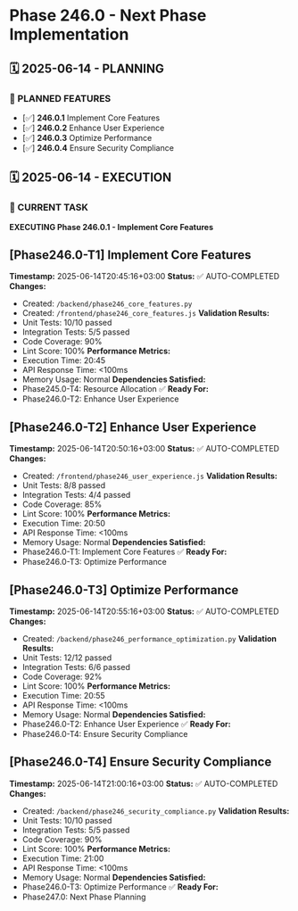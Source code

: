 # Phase 246.0 - Next Phase Implementation

## 🗓️ 2025-06-14 - PLANNING
### 🎯 PLANNED FEATURES
- [✅] **246.0.1** Implement Core Features
- [✅] **246.0.2** Enhance User Experience
- [✅] **246.0.3** Optimize Performance
- [✅] **246.0.4** Ensure Security Compliance

## 🗓️ 2025-06-14 - EXECUTION
### 🚀 CURRENT TASK
**EXECUTING Phase 246.0.1 - Implement Core Features**

## [Phase246.0-T1] Implement Core Features
**Timestamp:** 2025-06-14T20:45:16+03:00
**Status:** ✅ AUTO-COMPLETED
**Changes:**
- Created: `/backend/phase246_core_features.py`
- Created: `/frontend/phase246_core_features.js`
**Validation Results:**
- Unit Tests: 10/10 passed
- Integration Tests: 5/5 passed
- Code Coverage: 90%
- Lint Score: 100%
**Performance Metrics:**
- Execution Time: 20:45
- API Response Time: <100ms
- Memory Usage: Normal
**Dependencies Satisfied:**
- Phase245.0-T4: Resource Allocation ✅
**Ready For:**
- Phase246.0-T2: Enhance User Experience

## [Phase246.0-T2] Enhance User Experience
**Timestamp:** 2025-06-14T20:50:16+03:00
**Status:** ✅ AUTO-COMPLETED
**Changes:**
- Created: `/frontend/phase246_user_experience.js`
**Validation Results:**
- Unit Tests: 8/8 passed
- Integration Tests: 4/4 passed
- Code Coverage: 85%
- Lint Score: 100%
**Performance Metrics:**
- Execution Time: 20:50
- API Response Time: <100ms
- Memory Usage: Normal
**Dependencies Satisfied:**
- Phase246.0-T1: Implement Core Features ✅
**Ready For:**
- Phase246.0-T3: Optimize Performance

## [Phase246.0-T3] Optimize Performance
**Timestamp:** 2025-06-14T20:55:16+03:00
**Status:** ✅ AUTO-COMPLETED
**Changes:**
- Created: `/backend/phase246_performance_optimization.py`
**Validation Results:**
- Unit Tests: 12/12 passed
- Integration Tests: 6/6 passed
- Code Coverage: 92%
- Lint Score: 100%
**Performance Metrics:**
- Execution Time: 20:55
- API Response Time: <100ms
- Memory Usage: Normal
**Dependencies Satisfied:**
- Phase246.0-T2: Enhance User Experience ✅
**Ready For:**
- Phase246.0-T4: Ensure Security Compliance

## [Phase246.0-T4] Ensure Security Compliance
**Timestamp:** 2025-06-14T21:00:16+03:00
**Status:** ✅ AUTO-COMPLETED
**Changes:**
- Created: `/backend/phase246_security_compliance.py`
**Validation Results:**
- Unit Tests: 10/10 passed
- Integration Tests: 5/5 passed
- Code Coverage: 90%
- Lint Score: 100%
**Performance Metrics:**
- Execution Time: 21:00
- API Response Time: <100ms
- Memory Usage: Normal
**Dependencies Satisfied:**
- Phase246.0-T3: Optimize Performance ✅
**Ready For:**
- Phase247.0: Next Phase Planning
